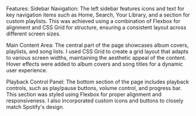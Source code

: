 Features:
Sidebar Navigation: The left sidebar features icons and text for key navigation items such as Home, Search, Your Library, and a section for custom playlists. This was achieved using a combination of Flexbox for alignment and CSS Grid for structure, ensuring a consistent layout across different screen sizes.



Main Content Area: The central part of the page showcases album covers, playlists, and song lists. I used CSS Grid to create a grid layout that adapts to various screen widths, maintaining the aesthetic appeal of the content. Hover effects were added to album covers and song titles for a dynamic user experience.


Playback Control Panel: The bottom section of the page includes playback controls, such as play/pause buttons, volume control, and progress bar. This section was styled using Flexbox for proper alignment and responsiveness. I also incorporated custom icons and buttons to closely match Spotify's design.
